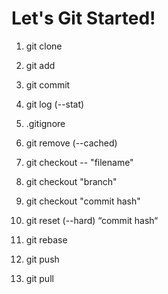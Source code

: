 # Let's Git Started!

1. git clone

2. git add

3. git commit

4. git log (--stat)

5. .gitignore

6. git remove (--cached)

7. git checkout -- "filename"

8. git checkout "branch"

9. git checkout "commit hash"

10. git reset (--hard) “commit hash“

11. git rebase

12. git push

13. git pull
